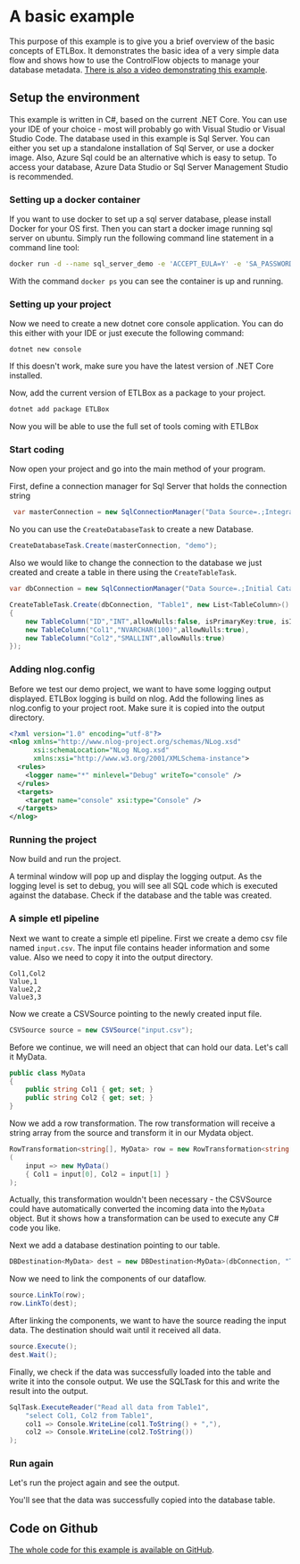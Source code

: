 # A basic example

This purpose of this example is to give you a brief overview of the basic concepts of ETLBox.
It demonstrates the basic idea of a very simple data flow and shows how to use the ControlFlow objects
to manage your database metadata. 
[There is also a video demonstrating this example](https://www.youtube.com/watch?v=CsWZuRpl6PA).

## Setup the environment

This example is written in C#, based on the current .NET Core. You can use your IDE of your choice -
most will probably go with Visual Studio or Visual Studio Code. 
The database used in this example is Sql Server. You can either you set up a standalone installation of Sql Server,
or use a docker image. Also, Azure Sql could be an alternative which is easy to setup. 
To access your database, Azure Data Studio or Sql Server Management Studio is recommended.

### Setting up a docker container

If you want to use docker to set up a sql server database, please install Docker for your OS first.
Then you can start a docker image running sql server on ubuntu. 
Simply run the following command line statement in a command line tool:

```bash
docker run -d --name sql_server_demo -e 'ACCEPT_EULA=Y' -e 'SA_PASSWORD=reallyStrongPwd123' -p  1433:1433 microsoft/mssql-server-linux
```

With the command ```docker ps``` you can see the container is up and running. 

### Setting up your project

Now we need to create a new dotnet core console application. 
You can do this either with your IDE or just execute the following command:

```dotnet new console```

If this doesn't work, make sure you have the latest version of .NET Core installed. 

Now, add the current version of ETLBox as a package to your project. 

```bash
dotnet add package ETLBox
```

Now you will be able to use the full set of tools coming with ETLBox


### Start coding

Now open your project and go into the main method of your program.

First, define a connection manager for Sql Server that holds the connection string 

```C#
 var masterConnection = new SqlConnectionManager("Data Source=.;Integrated Security=false;User=sa;password=reallyStrongPwd123");
```

No you can use the `CreateDatabaseTask` to create a new Database. 

```C#
CreateDatabaseTask.Create(masterConnection, "demo");
```

Also we would like to change the connection to the database we just created and 
create a table in there using the `CreateTableTask`. 

```C#
var dbConnection = new SqlConnectionManager("Data Source=.;Initial Catalog=demo;Integrated Security=false;User=sa;password=reallyStrongPwd123");

CreateTableTask.Create(dbConnection, "Table1", new List<TableColumn>()
{
    new TableColumn("ID","INT",allowNulls:false, isPrimaryKey:true, isIdentity:true),
    new TableColumn("Col1","NVARCHAR(100)",allowNulls:true),
    new TableColumn("Col2","SMALLINT",allowNulls:true)
});
```

### Adding nlog.config

Before we test our demo project, we want to have some logging output displayed. ETLBox logging is build on nlog. 
Add the following lines as nlog.config to your project root.
Make sure it is copied into the output directory.

```xml
<?xml version="1.0" encoding="utf-8"?>
<nlog xmlns="http://www.nlog-project.org/schemas/NLog.xsd"
      xsi:schemaLocation="NLog NLog.xsd"
      xmlns:xsi="http://www.w3.org/2001/XMLSchema-instance"> 
  <rules>
    <logger name="*" minlevel="Debug" writeTo="console" />
  </rules>
  <targets>
    <target name="console" xsi:type="Console" />     
  </targets>
</nlog>
```

### Running the project

Now build and run the project.

A terminal window will pop up and display the logging output. As the logging level is set to debug, 
you will see all SQL code which is executed against the database.
Check if the database and the table was created.

### A simple etl pipeline

Next we want to create a simple etl pipeline. 
First we create a demo csv file named ```input.csv```. 
The input file contains header information and some value. 
Also we need to copy it into the output directory.

```csv
Col1,Col2
Value,1
Value2,2
Value3,3
```

Now we create a CSVSource pointing to the newly created input file. 

```C#
CSVSource source = new CSVSource("input.csv");
```

Before we continue, we will need an object that can hold our data. Let's call it MyData.

```C#
public class MyData
{
    public string Col1 { get; set; }
    public string Col2 { get; set; }
}
```

Now we add a row transformation. The row transformation will receive a string array from the source and 
transform it in our Mydata object. 

```C#
RowTransformation<string[], MyData> row = new RowTransformation<string[], MyData>
(
    input => new MyData() 
    { Col1 = input[0], Col2 = input[1] }
);
```

Actually, this transformation wouldn't been necessary - the CSVSource could have automatically converted the
incoming data into the `MyData` object. But it shows how a transformation can be used to execute any 
C# code you like. 

Next we add a database destination pointing to our table.

```C#
DBDestination<MyData> dest = new DBDestination<MyData>(dbConnection, "Table1");
```

Now we need to link the components of our dataflow.

```C#
source.LinkTo(row);
row.LinkTo(dest);
```

After linking the components, we want to have the source reading the input data.
The destination should wait until it received all data.

```C#
source.Execute();
dest.Wait();
```

Finally, we check if the data was successfully loaded into the table and write it into the console output. 
We use the SQLTask for this and write the result into the output. 

```C#
SqlTask.ExecuteReader("Read all data from Table1",
    "select Col1, Col2 from Table1",
    col1 => Console.WriteLine(col1.ToString() + ","),
    col2 => Console.WriteLine(col2.ToString())
);
```

### Run again 

Let's run the project again and see the output.

You'll see that the data was successfully copied into the database table.

## Code on Github

[The whole code for this example is available on GitHub](https://github.com/roadrunnerlenny/etlboxdemo/tree/master/BasicExample). 

